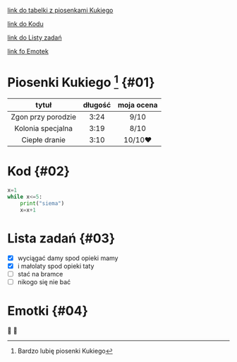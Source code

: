 
[link do tabelki z piosenkami Kukiego](#01)

[link do Kodu](#02)

[link do Listy zadań](#03)

[link fo Emotek](#04)

[^1]: Bardzo lubię piosenki Kukiego

# Piosenki Kukiego [^1] {#01}
|tytuł|długość|moja ocena|
|:---:|:-----:|:--------:|
|Zgon przy porodzie|3:24|9/10|
|Kolonia specjalna|3:19|8/10|
|Ciepłe dranie|3:10|10/10:heart:|


# Kod {#02}
```py
x=1
while x<=5:
	print("siema")
	x=x+1
```

# Lista zadań {#03}
- [x] wyciągać damy spod opieki mamy
- [x] i małolaty spod opieki taty
- [ ] stać na bramce
- [ ] nikogo się nie bać

# Emotki {#04}
:japanese_ogre:
:japanese_goblin:
